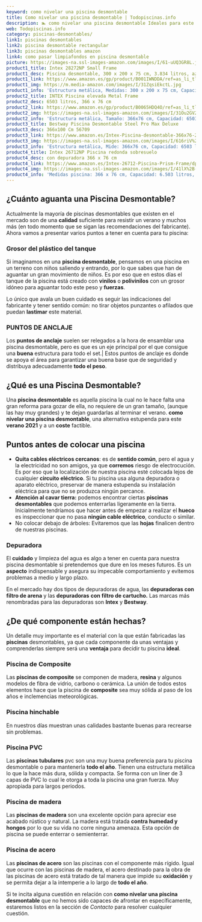 ```yaml
---
keyword: como nivelar una piscina desmontable
title: Como nivelar una piscina desmontable | Todopiscinas.info
description: 🏊 como nivelar una piscina desmontable Ideales para este verano 2021. Aquí puedes comprar como nivelar una piscina desmontable y comparar con otras similares. No dejes escapar como nivelar una piscina desmontable a un precio realmente tentador.
web: Todopiscinas.info
category: piscinas-desmontables/
link1: piscinas desmontables
link2: piscina desmontable rectangular
link3: piscinas desmontables amazon
link4: como pasar limpiafondos en piscina desmontable
picture: https://images-na.ssl-images-amazon.com/images/I/61-uUQ3GR8L.jpg
product1_title: Intex 28272NP Small Frame
product1_desc: Piscina desmontable, 300 x 200 x 75 cm, 3.834 litros, azul
product1_link: https://www.amazon.es/gp/product/B001IWNDDA/ref=as_li_tl?ie=UTF8&camp=3638&creative=24630&creativeASIN=B001IWNDDA&linkCode=as2&tag=todopiscinas0e-21&linkId=25b9d647487c889cb6ef56ed63f50ca1
product1_img: https://m.media-amazon.com/images/I/31ZqsiEkctL.jpg
product1_info: 'Estructura metálica, Medidas: 300 x 200 x 75 cm, Capacidad: 3.834 litros, Para 6 personas (+ 6 años), Fácil montaje, Forma rectangular'
product2_title: INTEX Piscina elevada Metal Frame
product2_desc: 6503 litros, 366 x 76 cm
product2_link: https://www.amazon.es/gp/product/B0065HDQ4O/ref=as_li_tl?ie=UTF8&camp=3638&creative=24630&creativeASIN=B0065HDQ4O&linkCode=as2&tag=todopiscinas0e-21&linkId=ed2430e3ba564d3527ee103df33ed7b3
product2_img: https://images-na.ssl-images-amazon.com/images/I/31Ou2GV2SAL.jpg
product2_info: 'Estructura metálica, Tamaño: 366x76 cm, Capacidad: 6503 litros, Forma circular, De 4 a 7 personas (+6 años)'
product3_title: Bestway Piscina Desmontable Steel Pro Max Deluxe
product3_desc: 366x100 Cm 56709
product3_link: https://www.amazon.es/Intex-Piscina-desmontable-366x76-28210NP/dp/B0065HDQ4O?__mk_es_ES=%C3%85M%C3%85%C5%BD%C3%95%C3%91&crid=25UQGV9HG2INI&dchild=1&keywords=piscinas+desmontables&qid=1615854176&sprefix=piscinas+dem%2Caps%2C201&sr=8-5&linkCode=ll1&tag=todopiscinas0e-21&linkId=34f200977c6cbaab1f3f4d9ac0e64755&language=es_ES&ref_=as_li_ss_tl
product3_img: https://images-na.ssl-images-amazon.com/images/I/616riV%2BiY3L.jpg
product3_info: 'Estructura metálica, Mide: 366x76 cm, Capacidad: 6503 litros, De 4 a 7 personas mayores de 6 años, Forma circular, Tecnología Super-Tough'
product4_title: Intex 26712NP Piscina redonda sobresuelo
product4_desc: con depuradora 366 x 76 cm
product4_link: https://www.amazon.es/Intex-26712-Piscina-Prism-Frame/dp/B07FB823GL?__mk_es_ES=%C3%85M%C3%85%C5%BD%C3%95%C3%91&dchild=1&keywords=piscinas+desmontables+con+depuradora&qid=1615936418&sr=8-5&linkCode=ll1&tag=todopiscinas0e-21&linkId=d98699de7830cd471766fa1daa36de34&language=es_ES&ref_=as_li_ss_tl
product4_img: https://images-na.ssl-images-amazon.com/images/I/41lX%2B-YpibL.jpg
product4_info: 'Medidas piscina: 366 x 76 cm, Capacidad: 6.503 litros, Incluye depuradora de cartucha A, Lona resistente triple capa'
---
```




## ¿Cuánto aguanta una Piscina Desmontable?

Actualmente la mayoría de piscinas desmontables que existen en el mercado son de una **calidad** suficiente para resistir un verano y muchos más (en todo momento que se sigan las recomendaciones del fabricante). Ahora vamos a presentar varios puntos a tener en cuenta para tu piscina:


### Grosor del plástico del tanque

Si imaginamos en una **piscina desmontable**, pensamos en una piscina en un terreno con niños saliendo y entrando, por lo que sabes que han de aguantar un gran movimiento de niños. Es por eso que en estos días el tanque de la piscina está creado con **vinilos** o **polivinilos** con un grosor idóneo para aguantar todo este peso y **fuerzas**.

Lo único que avala un	 buen cuidado es seguir las indicaciones del fabricante y tener sentido común: no tirar objetos punzantes o afilados que puedan **lastimar** este material.


### PUNTOS DE ANCLAJE

Los **puntos de anclaje** suelen ser relegados a la hora de ensamblar una piscina desmontable, pero  es que es un eje principal por el que consigue una **buena** estructura para todo el set.| Estos puntos de anclaje es donde se apoya el área para garantizar una buena base que de seguridad y distribuya adecuadamente **todo el peso**.

<stats-list :link1=link1 :link2=link2 :link3=link3 :link4=link4 :category=category></stats-list>
## ¿Qué es una Piscina Desmontable?

Una **piscina desmontable** es aquella piscina la cual no le hace falta una gran reforma para gozar de ella, no requiere de un gran tamaño, (aunque las hay muy grandes) y te dejan guardarlas al terminar el verano.  **como nivelar una piscina desmontable**, una alternativa estupenda para este **verano 2021** y a un **coste** factible.


## Puntos antes de colocar una piscina



*   **Quita cables eléctricos cercanos**: es de **sentido común**, pero el agua y la electricidad no son amigos, ya que **corremos** riesgo de electrocución. Es por eso que la localización de nuestra piscina esté colocada lejos de cualquier **circuito eléctrico**. Si tu piscina usa alguna depuradora o aparato eléctrico, preservar de manera estupenda su instalación eléctrica para que no se produzca ningún percance.
*   **Atención al cavar tierra:** podemos encontrar ciertas **piscinas desmontables** que podemos enterrarlas ligeramente en la tierra. Inicialmente tendríamos que hacer antes de empezar a realizar el **hueco** es inspeccionar que no pasa **ningún cable eléctrico**, conducto o similar.
*   No colocar debajo de árboles: Evitaremos que las **hojas** finalicen dentro de nuestras piscinas.

<brand-panel :title=product1_title :desc=product1_desc :img=product1_img :link=product1_link></brand-panel>


### Depuradora

El **cuidado** y limpieza del agua es algo a tener en cuenta para nuestra piscina desmontable si pretendemos que dure en los meses futuros. Es un **aspecto** indispensable y asegura su impecable comportamiento y evitemos problemas a medio y largo plazo.

En el mercado hay dos tipos de depuradoras de agua, las **depuradoras con filtro de arena** y  las **depuradoras** **con filtro de cartucho.** Las marcas más renombradas para las depuradoras son **Intex** y **Bestway**.

<external-banner></external-banner>



## ¿De qué componente están hechas?

Un detalle muy importante es el material con la que están fabricadas las **piscinas** desmontables, ya que cada componente da unas ventajas y comprenderlas siempre será una **ventaja** para decidir tu piscina **ideal**.


### Piscina de Composite

Las **piscinas de composite** se componen de madera, **resina** y algunos modelos de fibra de vidrio, carbono o cerámica. La unión de todos estos elementos hace que la piscina de **composite** sea muy sólida al paso de los años e inclemencias meteorológicas.


### Piscina hinchable

 En nuestros días muestran unas calidades bastante buenas para recrearse sin problemas.


### Piscina  PVC

Las **piscinas tubulares** pvc son una muy buena preferencia para tu piscina desmontable o para mantenerla **todo el año**. Tienen una estructura metálica lo que la hace más dura, sólida y compacta. Se forma con un liner de 3 capas de PVC lo cual le otorga a toda la piscina una gran fuerza. Muy apropiada para largos periodos.


### Piscina de madera

Las **piscinas de madera** son una excelente opción para apreciar ese acabado rústico y natural. La madera está tratada **contra humedad y hongos** por lo que su vida no corre ninguna amenaza. Esta opción de piscina se puede enterrar o semienterrar.


### Piscina de acero

Las **piscinas de acero** son las piscinas con el componente más rígido. Igual que ocurre con las piscinas de madera, el acero destinado para la obra de las piscinas de acero está tratado de tal manera que impide su **oxidación** y se permita dejar a la intemperie a lo largo de **todo el año**.

Si te incita alguna cuestión en relación con **como nivelar una piscina desmontable** que no hemos sido capaces de afrontar en específicamente, estaremos listos en la sección de _Contacto_ para resolver cualquier cuestión.